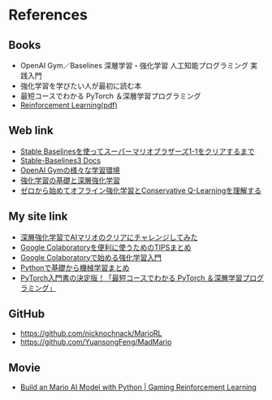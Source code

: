 # References

## Books
- OpenAI Gym／Baselines 深層学習・強化学習 人工知能プログラミング 実践入門
- 強化学習を学びたい人が最初に読む本
- 最短コースでわかる PyTorch ＆深層学習プログラミング
- [Reinforcement Learning(pdf)](http://www.incompleteideas.net/book/RLbook2020.pdf)

## Web link
- [Stable Baselinesを使ってスーパーマリオブラザーズ1-1をクリアするまで](https://qiita.com/hrs1985/items/871ca5d037d73558bfca)
- [Stable-Baselines3 Docs](https://stable-baselines3.readthedocs.io/en/master/)
- [OpenAI Gymの様々な学習環境](https://note.com/npaka/n/n9d81c0f08e26)
- [強化学習の基礎と深層強化学習](https://www.slideshare.net/ShotaImai3/rlssdeepreinforcementlearning)
- [ゼロから始めてオフライン強化学習とConservative Q-Learningを理解する](https://qiita.com/aiueola/items/90f635200d808f904daf)

## My site link
- [深層強化学習でAIマリオのクリアにチャレンジしてみた](https://qiita.com/karaage0703/items/e237887894f0f1382d58)
- [Google Colaboratoryを便利に使うためのTIPSまとめ](https://karaage.hatenadiary.jp/entry/2018/12/17/073000)
- [Google Colaboratoryで始める強化学習入門](https://karaage.hatenadiary.jp/entry/rl-tutorial)
- [Pythonで基礎から機械学習まとめ](https://karaage.hatenadiary.jp/machine-learning-study)
- [PyTorch入門書の決定版！「最短コースでわかる PyTorch ＆深層学習プログラミング」](https://karaage.hatenadiary.jp/entry/2021/09/24/073000)

## GitHub
- https://github.com/nicknochnack/MarioRL
- https://github.com/YuansongFeng/MadMario


## Movie
- [Build an Mario AI Model with Python | Gaming Reinforcement Learning](https://www.youtube.com/watch?v=2eeYqJ0uBKE)
